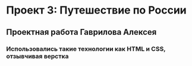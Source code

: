 # Проект 3: Путешествие по России

## Проектная работа Гаврилова Алексея

### Использовались такие технологии как HTML и CSS, отзывчивая верстка

